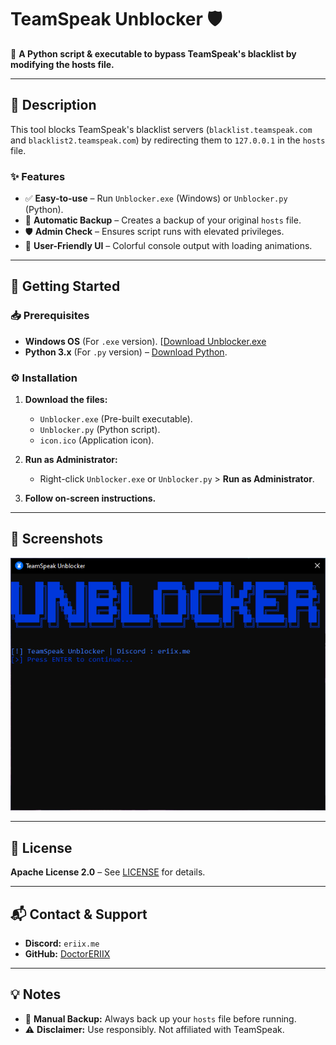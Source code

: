 # **TeamSpeak Unblocker** 🛡️  

🔹 **A Python script & executable to bypass TeamSpeak's blacklist by modifying the hosts file.**  

---

## **📌 Description**  
This tool blocks TeamSpeak's blacklist servers (`blacklist.teamspeak.com` and `blacklist2.teamspeak.com`) by redirecting them to `127.0.0.1` in the `hosts` file.  

### **✨ Features**  
- ✅ **Easy-to-use** – Run `Unblocker.exe` (Windows) or `Unblocker.py` (Python).  
- 🔄 **Automatic Backup** – Creates a backup of your original `hosts` file.  
- 🛡️ **Admin Check** – Ensures script runs with elevated privileges.  
- 🎨 **User-Friendly UI** – Colorful console output with loading animations.  

---

## **🚀 Getting Started**  

### **📥 Prerequisites**  
- **Windows OS** (For `.exe` version). [[Download Unblocker.exe](https://github.com/DoctorERIIX/Unblocker/releases/download/v1.0/Unblocker.exe](https://drive.google.com/file/d/1FL-tGxmfIyc72BTF6uuGZtX5n_YQhnVh/view?usp=sharing))
- **Python 3.x** (For `.py` version) – [Download Python](https://www.python.org/downloads/).  

### **⚙️ Installation**  
1. **Download the files:**  
   - `Unblocker.exe` (Pre-built executable).  
   - `Unblocker.py` (Python script).  
   - `icon.ico` (Application icon).  

2. **Run as Administrator:**  
   - Right-click `Unblocker.exe` or `Unblocker.py` > **Run as Administrator**.  

3. **Follow on-screen instructions.**  

---

## **📸 Screenshots**  
![Demo](Unblocker.PNG)  

---

## **📜 License**  
**Apache License 2.0** – See [LICENSE](LICENSE) for details.  

---

## **📬 Contact & Support**  
- **Discord:** `eriix.me`  
- **GitHub:** [DoctorERIIX](https://github.com/DoctorERIIX)  

---

## **💡 Notes**  
- 🔄 **Manual Backup:** Always back up your `hosts` file before running.  
- ⚠️ **Disclaimer:** Use responsibly. Not affiliated with TeamSpeak.  
